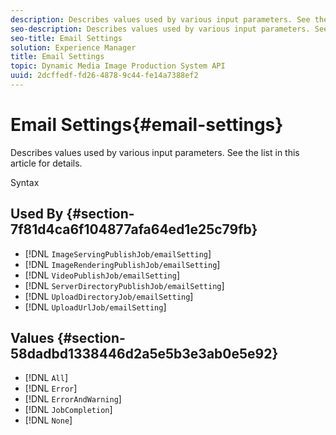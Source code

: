 ```yaml
---
description: Describes values used by various input parameters. See the list in this article for details.
seo-description: Describes values used by various input parameters. See the list in this article for details.
seo-title: Email Settings
solution: Experience Manager
title: Email Settings
topic: Dynamic Media Image Production System API
uuid: 2dcffedf-fd26-4878-9c44-fe14a7388ef2
---
```


# Email Settings{#email-settings}

Describes values used by various input parameters. See the list in this article for details.

 Syntax 

## Used By {#section-7f81d4ca6f104877afa64ed1e25c79fb}

* [!DNL `ImageServingPublishJob/emailSetting`] 
* [!DNL `ImageRenderingPublishJob/emailSetting`] 
* [!DNL `VideoPublishJob/emailSetting`] 
* [!DNL `ServerDirectoryPublishJob/emailSetting`] 
* [!DNL `UploadDirectoryJob/emailSetting`] 
* [!DNL `UploadUrlJob/emailSetting`]

## Values {#section-58dadbd1338446d2a5e5b3e3ab0e5e92}

* [!DNL `All`] 
* [!DNL `Error`] 
* [!DNL `ErrorAndWarning`] 
* [!DNL `JobCompletion`] 
* [!DNL `None`]

